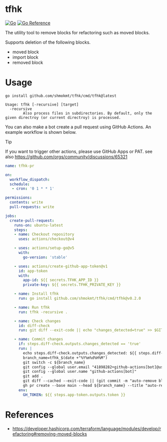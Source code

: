 # tfhk

[![Go](https://github.com/shmokmt/tfhk/actions/workflows/go.yml/badge.svg)](https://github.com/shmokmt/tfhk/actions/workflows/go.yml)
[![Go Reference](https://pkg.go.dev/badge/github.com/shmokmt/tfhk.svg)](https://pkg.go.dev/github.com/shmokmt/tfhk)

The utility tool to remove blocks for refactoring such as moved blocks.

Supports deletion of the following blocks.

- moved block
- import block
- removed block

# Usage

```
go install github.com/shmokmt/tfhk/cmd/tfhk@latest
```

```
Usage: tfhk [-recursive] [target]
  -recursive
        Also process files in subdirectories. By default, only the given directroy (or current directroy) is processed.
```

You can also make a bot create a pull request using GitHub Actions.
An example workflow is shown below.

> [!TIP]
> If you want to trigger other actions, please use GitHub Apps or PAT.
> see also https://github.com/orgs/community/discussions/65321

```yaml
name: tfhk-pr

on:
  workflow_dispatch:
  schedule:
   - cron: '0 1 * * 1'

permissions:
  contents: write
  pull-requests: write

jobs:
  create-pull-request:
    runs-on: ubuntu-latest
    steps:
    - name: Checkout repository
      uses: actions/checkout@v4

    - uses: actions/setup-go@v5
      with:
        go-version: 'stable'

    - uses: actions/create-github-app-token@v1
      id: app-token
      with:
        app-id: ${{ secrets.TFHK_APP_ID }}
        private-key: ${{ secrets.TFHK_PRIVATE_KEY }}

    - name: Install tfhk
      run: go install github.com/shmokmt/tfhk/cmd/tfhk@v0.2.0

    - name: Run tfhk
      run: tfhk -recursive .

    - name: Check changes
      id: diff-check
      run: git diff --exit-code || echo "changes_detected=true" >> $GITHUB_OUTPUT

    - name: Commit changes
      if: steps.diff-check.outputs.changes_detected == 'true'
      run: |
        echo steps.diff-check.outputs.changes_detected: ${{ steps.diff-check.outputs.changes_detected }}
        branch_name=tfhk_$(date +"%Y%m%d%H%M")
        git switch -c ${branch_name}
        git config --global user.email "41898282+github-actions[bot]@users.noreply.github.com"
        git config --global user.name "github-actions[bot]"
        git add .
        git diff --cached --exit-code || (git commit -m "auto-remove blocks by tfhk" && git push origin ${branch_name})
        gh pr create --base main --head ${branch_name} --title "auto-remove blocks by tfhk" --body ""
      env:
        GH_TOKEN: ${{ steps.app-token.outputs.token }}
```

# References

- https://developer.hashicorp.com/terraform/language/modules/develop/refactoring#removing-moved-blocks

